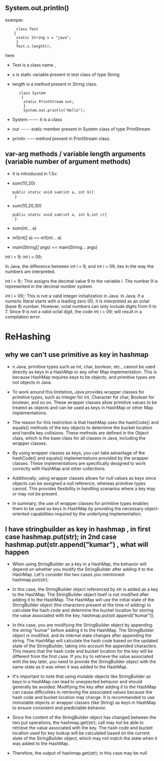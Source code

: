 ## System.out.println()
 
  example: 
             
         class Test
        {
         static String s = "java";
         }
         Test.s.length(); 
     
here 
* Test is a class name , 
* s is static variable present in test class of type String 
* length is a method present in String class.

         class System
          {
           static PrintStream out;
           }
           System.out.println("Hello");

*  System ----- it is a class
*  out    ----- static member present in System class of type PrintStream
*  println ---- method present in PrintStream class.

## var-arg methods / variable length arguments (variable number of argument methods)
* It is introduced in 1.5v.
* sum(10,20)      
    
      public static void sum(int a, int b){
       }
 
* sum(10,20,30)

      public static void sum(int a, int b,int c){
       }

* sum(int... a)

* m1(int[] a)  == m1(int... a)
* main(String[] args) == main(String... args)



int i = 9;
int i = 09;


In Java, the difference between int i = 9; and int i = 09; lies in the way the numbers are interpreted.

int i = 9;: This assigns the decimal value 9 to the variable i. The number 9 is represented in the decimal number system.

int i = 09;: This is not a valid integer initialization in Java. In Java, if a numeric literal starts with a leading zero (0), it is interpreted as an octal (base 8) number. However, octal numbers can only include digits from 0 to 7. Since 9 is not a valid octal digit, the code int i = 09; will result in a compilation error.


# ReHashing





## why we can't use primitive as key in hashmap

* n Java, primitive types such as int, char, boolean, etc., cannot be used directly as keys in a HashMap or any other Map implementation. This is because HashMap requires keys to be objects, and primitive types are not objects in Java.

* To work around this limitation, Java provides wrapper classes for primitive types, such as Integer for int, Character for char, Boolean for boolean, and so on. These wrapper classes allow primitive values to be treated as objects and can be used as keys in HashMap or other Map implementations.

* The reason for this restriction is that HashMap uses the hashCode() and equals() methods of the key objects to determine the bucket location and handle key collisions. These methods are defined in the Object class, which is the base class for all classes in Java, including the wrapper classes.

* By using wrapper classes as keys, you can take advantage of the hashCode() and equals() implementations provided by the wrapper classes. These implementations are specifically designed to work correctly with HashMap and other collections.

* Additionally, using wrapper classes allows for null values as keys since objects can be assigned a null reference, whereas primitive types cannot. This provides flexibility in handling scenarios where a key may or may not be present.

* In summary, the use of wrapper classes for primitive types enables them to be used as keys in HashMap by providing the necessary object-oriented capabilities required by the underlying implementation.



## I have stringbuilder as key in hashmap ,  in first case  hashmap.put(str); in 2nd case hashmap.put(str.append("kumar") , what will happen

* When using StringBuilder as a key in a HashMap, the behavior will depend on whether you modify the StringBuilder after adding it to the HashMap. Let's consider the two cases you mentioned: hashmap.put(str);

* In this case, the StringBuilder object referenced by str is added as a key to the HashMap. The StringBuilder object itself is not modified after adding it to the HashMap. The HashMap will use the initial state of the StringBuilder object (the characters present at the time of adding) to calculate the hash code and determine the bucket location for storing the value associated with the key. hashmap.put(str.append("kumar"));

* In this case, you are modifying the StringBuilder object by appending the string "kumar" before adding it to the HashMap. The StringBuilder object is modified, and its internal state changes after appending the string. The HashMap will calculate the hash code based on the updated state of the StringBuilder, taking into account the appended characters. This means that the hash code and bucket location for the key will be different from the first case. If you try to retrieve the value associated with the key later, you need to provide the StringBuilder object with the same state as it was when it was added to the HashMap.

* It's important to note that using mutable objects like StringBuilder as keys in a HashMap can lead to unexpected behavior and should generally be avoided. Modifying the key after adding it to the HashMap can cause difficulties in retrieving the associated values because the hash code and bucket location may change. It is recommended to use immutable objects or wrapper classes (like String) as keys in HashMap to ensure consistent and predictable behavior.

* Since the content of the StringBuilder object has changed between the two put operations, the hashmap.get(str); call may not be able to retrieve the value associated with the key. The hash code and bucket location used for key lookup will be calculated based on the current state of the StringBuilder object, which may not match the state when it was added to the HashMap.

* Therefore, the output of hashmap.get(str); in this case may be null




